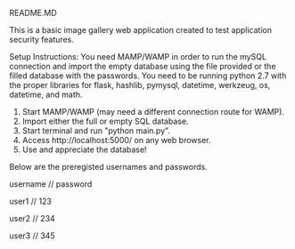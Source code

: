 README.MD

This is a basic image gallery web application created to test application security features.

Setup Instructions:
You need MAMP/WAMP in order to run the mySQL connection and import the empty database using the file provided or the filled database with the passwords.
You need to be running python 2.7 with the proper libraries for flask, hashlib, pymysql, datetime, werkzeug, os, datetime, and math.

1. Start MAMP/WAMP (may need a different connection route for WAMP).
2. Import either the full or empty SQL database.
3. Start terminal and run "python main.py".
4. Access http://localhost:5000/ on any web browser.
5. Use and appreciate the database!

Below are the preregisted usernames and passwords.

username // password

user1 // 123

user2 // 234

user3 // 345